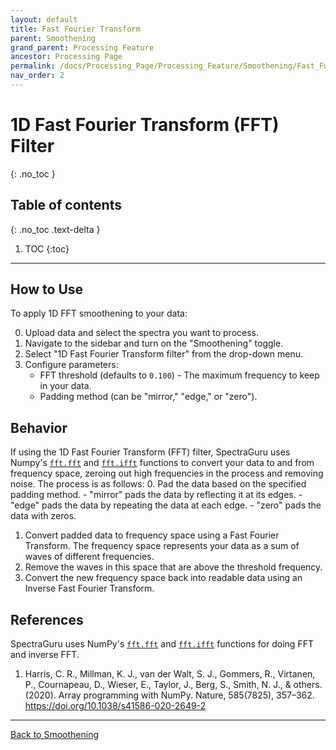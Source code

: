 ```yaml
---
layout: default
title: Fast Fourier Transform
parent: Smoothening
grand_parent: Processing Feature
ancestor: Processing Page
permalink: /docs/Processing_Page/Processing_Feature/Smoothening/Fast_Fourier_Transform/
nav_order: 2
---
```


# 1D Fast Fourier Transform (FFT) Filter
{: .no_toc }

## Table of contents
{: .no_toc .text-delta }

1. TOC
{:toc}

---

## How to Use

To apply 1D FFT smoothening to your data:

0. Upload data and select the spectra you want to process.
1. Navigate to the sidebar and turn on the "Smoothening" toggle.
2. Select "1D Fast Fourier Transform filter" from the drop-down menu.
3. Configure parameters:
    - FFT threshold (defaults to `0.100`) - The maximum frequency to keep in your data.
    - Padding method (can be "mirror," "edge," or "zero").

## Behavior

If using the 1D Fast Fourier Transform (FFT) filter, SpectraGuru uses Numpy's [`fft.fft`](https://numpy.org/doc/stable/reference/generated/numpy.fft.fft.html) and [`fft.ifft`](https://numpy.org/doc/stable/reference/generated/numpy.fft.ifft.html) functions to convert your data to and from frequency space, zeroing out high frequencies in the process and removing noise. The process is as follows:
0. Pad the data based on the specified padding method.
    - "mirror" pads the data by reflecting it at its edges.
    - "edge" pads the data by repeating the data at each edge.
    - "zero" pads the data with zeros.
1. Convert padded data to frequency space using a Fast Fourier Transform. The frequency space represents your data as a sum of waves of different frequencies.
2. Remove the waves in this space that are above the threshold frequency.
3. Convert the new frequency space back into readable data using an Inverse Fast Fourier Transform.

## References

SpectraGuru uses NumPy's [`fft.fft`](https://numpy.org/doc/stable/reference/generated/numpy.fft.fft.html) and [`fft.ifft`](https://numpy.org/doc/stable/reference/generated/numpy.fft.ifft.html) functions for doing FFT and inverse FFT.

1. Harris, C. R., Millman, K. J., van der Walt, S. J., Gommers, R., Virtanen, P., Cournapeau, D., Wieser, E., Taylor, J., Berg, S., Smith, N. J., & others. (2020). Array programming with NumPy. Nature, 585(7825), 357–362. https://doi.org/10.1038/s41586-020-2649-2

---

[Back to Smoothening](/docs.spectraguru/docs/Processing_Page/Processing_Feature/Smoothening/)
